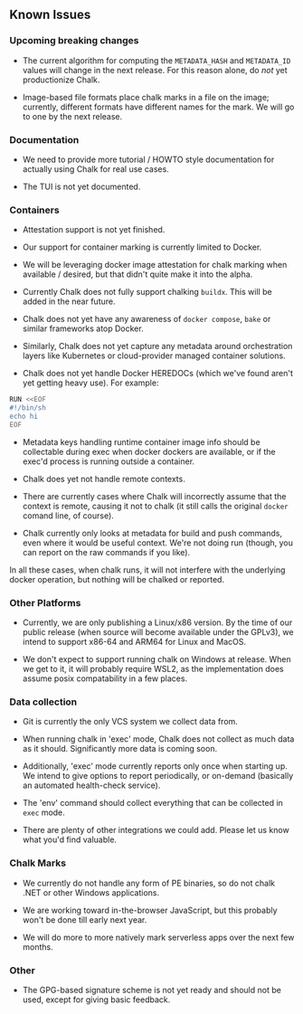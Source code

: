 ## Known Issues

### Upcoming breaking changes

- The current algorithm for computing the `METADATA_HASH` and
  `METADATA_ID` values will change in the next release. For this
  reason alone, do *not* yet productionize Chalk.

- Image-based file formats place chalk marks in a file on the image;
  currently, different formats have different names for the mark. We
  will go to one by the next release.

### Documentation

- We need to provide more tutorial / HOWTO style documentation for
  actually using Chalk for real use cases.

- The TUI is not yet documented.

### Containers

- Attestation support is not yet finished.

- Our support for container marking is currently limited to Docker.

- We will be leveraging docker image attestation for chalk marking
  when available / desired, but that didn't quite make it into the
  alpha.

- Currently Chalk does not fully support chalking `buildx`.  This will
  be added in the near future.

- Chalk does not yet have any awareness of `docker compose`, `bake` or
  similar frameworks atop Docker.

- Similarly, Chalk does not yet capture any metadata around
  orchestration layers like Kubernetes or cloud-provider managed
  container solutions.

- Chalk does not yet handle Docker HEREDOCs (which we've found aren't
  yet getting heavy use).  For example:

```bash
RUN <<EOF
#!/bin/sh
echo hi
EOF
```

- Metadata keys handling runtime container image info should be
  collectable during exec when docker dockers are available, or if the
  exec'd process is running outside a container.

- Chalk does yet not handle remote contexts.

- There are currently cases where Chalk will incorrectly assume that
  the context is remote, causing it not to chalk (it still calls the
  original `docker` comand line, of course).


- Chalk currently only looks at metadata for build and push commands,
  even where it would be useful context. We're not doing run (though,
  you can report on the raw commands if you like).

In all these cases, when chalk runs, it will not interfere with the
underlying docker operation, but nothing will be chalked or reported.

### Other Platforms

- Currently, we are only publishing a Linux/x86 version. By the time
  of our public release (when source will become available under the
  GPLv3), we intend to support x86-64 and ARM64 for Linux and MacOS.

- We don't expect to support running chalk on Windows at release. When
  we get to it, it will probably require WSL2, as the implementation
  does assume posix compatability in a few places.

### Data collection

- Git is currently the only VCS system we collect data from.

- When running chalk in 'exec' mode, Chalk does not collect as much
  data as it should.  Significantly more data is coming soon.

- Additionally, 'exec' mode currently reports only once when starting
  up. We intend to give options to report periodically, or on-demand
  (basically an automated health-check service).

- The 'env' command should collect everything that can be collected in
  `exec` mode.

- There are plenty of other integrations we could add. Please let us
  know what you'd find valuable.

### Chalk Marks

- We currently do not handle any form of PE binaries, so do not chalk
  .NET or other Windows applications. 

- We are working toward in-the-browser JavaScript, but this probably
  won't be done till early next year.

- We will do more to more natively mark serverless apps over the next
  few months.

### Other

- The GPG-based signature scheme is not yet ready and should not be
  used, except for giving basic feedback.
